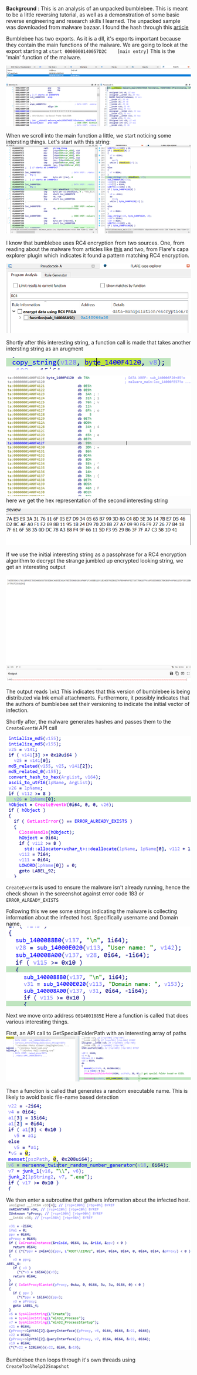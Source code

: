**Background** : This is an analysis of an unpacked bumblebee. This is meant to be a little reversing tutorial, as well as a demonstration of some basic reverse engineering and research skills I learned. 
The unpacked sample was downloaded from malware bazaar. I found the hash through this [article](https://bin.re/blog/the-dga-of-bumblebee/)

Bumblebee has two exports. As it is a dll, it's exports important because they contain the main functions of the malware.
We are going to look at the export starting at ```start	0000000140057D2C	[main entry]```
This is the 'main' function of the malware.  

![image1](/resources/bumblebee/image1.png)

![image2](/resources/bumblebee/image2.png)

When we scroll into the main function a little, we start noticing some intersting things. 
Let's start with this string:
![image3](/resources/bumblebee/image3.png)

I know that bumblebee uses RC4 encryption from two sources. One, from reading about the malware from articles like [this](https://www.proofpoint.com/us/blog/threat-insight/bumblebee-is-still-transforming) and two, from Flare's capa explorer plugin which indicates it found a pattern matching RC4 encryption. 

![image4](/resources/bumblebee/image4.png)

Shortly after this interesting string, a function call is made that takes another intersting string as an arugment

![alt text](/resources/bumblebee/image5.png)

![alt text](/resources/bumblebee/image-1.png)
here we get the hex representation of the second interesting string

![alt text](/resources/bumblebee/image-2.png)

If we use the initial interesting string as a passphrase for a RC4 encryption algorithm to decrypt the strange jumbled up encrypted looking string, we get an interesting output

![alt text](/resources/bumblebee/image-3.png)

The output reads `lnk1` 
This indicates that this version of bumblebee is being distributed via lnk email attachments. Furthermore, it possibly indicates that the authors of bumblebee set their versioning to indicate the initial vector of infection. 

Shortly after, the malware generates hashes and passes them to the `CreateEventW` API call

![alt text](/resources/bumblebee/image7.png)

`CreateEventW` is used to ensure the malware isn't already running, hence the check shown in the screenshot against error code 183 or `ERROR_ALREADY_EXISTS`

Following this we see some strings indicating the malware is collecting information about the infected host. Specifically username and Domain name.
![alt text](/resources/bumblebee/image8.png)
![alt text](/resources/bumblebee/image9.png)

Next we move onto address `0014001085E` 
Here a function is called that does various interesting things.

First, an API call to GetSpecialFolderPath with an interesting array of paths
![alt text](/resources/bumblebee/image10.png)

Then a function is called that generates a random executable name. This is likely to avoid basic file-name based detection
![alt text](/resources/bumblebee/image11.png)

We then enter a subroutine that gathers information about the infected host.
![alt text](/resources/bumblebee/image12.png)

Bumblebee then loops through it's own threads using `CreateToolhelp32Snapshot`


